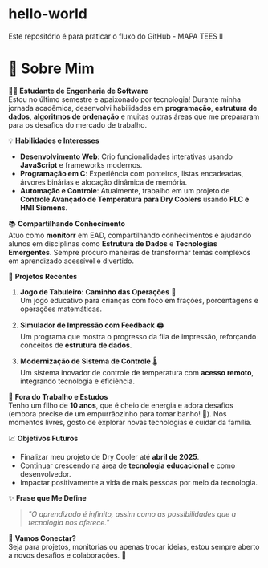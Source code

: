 # hello-world
Este repositório é para praticar o fluxo do GitHub - MAPA TEES II

# 🌟 Sobre Mim

👨‍💻 **Estudante de Engenharia de Software**  
Estou no último semestre e apaixonado por tecnologia! Durante minha jornada acadêmica, desenvolvi habilidades em **programação**, **estrutura de dados**, **algoritmos de ordenação** e muitas outras áreas que me prepararam para os desafios do mercado de trabalho.

💡 **Habilidades e Interesses**  
- **Desenvolvimento Web**: Crio funcionalidades interativas usando **JavaScript** e frameworks modernos.  
- **Programação em C**: Experiência com ponteiros, listas encadeadas, árvores binárias e alocação dinâmica de memória.  
- **Automação e Controle**: Atualmente, trabalho em um projeto de **Controle Avançado de Temperatura para Dry Coolers** usando **PLC e HMI Siemens**.  

📚 **Compartilhando Conhecimento**  
Atuo como **monitorr** em EAD, compartilhando conhecimentos e ajudando alunos em disciplinas como **Estrutura de Dados** e **Tecnologias Emergentes**. Sempre procuro maneiras de transformar temas complexos em aprendizado acessível e divertido.

🚀 **Projetos Recentes**  
1. **Jogo de Tabuleiro: Caminho das Operações** 🎲  
   Um jogo educativo para crianças com foco em frações, porcentagens e operações matemáticas.  

2. **Simulador de Impressão com Feedback** 🖨️  
   Um programa que mostra o progresso da fila de impressão, reforçando conceitos de **estrutura de dados**.  

3. **Modernização de Sistema de Controle** 🌡️  
   Um sistema inovador de controle de temperatura com **acesso remoto**, integrando tecnologia e eficiência.

🌈 **Fora do Trabalho e Estudos**  
Tenho um filho de **10 anos**, que é cheio de energia e adora desafios (embora precise de um empurrãozinho para tomar banho! 🛁). Nos momentos livres, gosto de explorar novas tecnologias e cuidar da família.  

📈 **Objetivos Futuros**  
- Finalizar meu projeto de Dry Cooler até **abril de 2025**.  
- Continuar crescendo na área de **tecnologia educacional** e como desenvolvedor.  
- Impactar positivamente a vida de mais pessoas por meio da tecnologia.

✨ **Frase que Me Define**  
> *"O aprendizado é infinito, assim como as possibilidades que a tecnologia nos oferece."*

🔗 **Vamos Conectar?**  
Seja para projetos, monitorias ou apenas trocar ideias, estou sempre aberto a novos desafios e colaborações. 🚀
